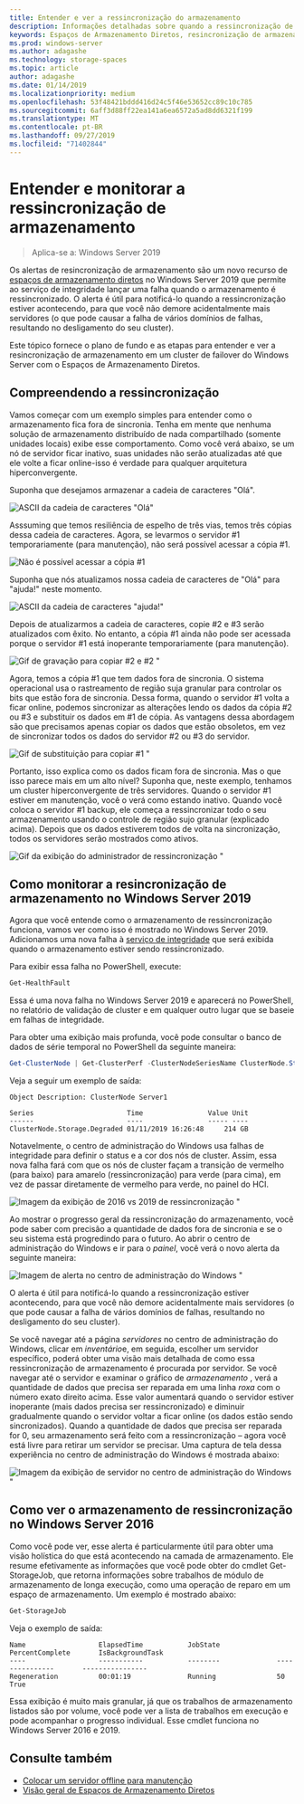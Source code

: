 ```yaml
---
title: Entender e ver a ressincronização do armazenamento
description: Informações detalhadas sobre quando a ressincronização de armazenamento acontece e como vê-la no Windows Server 2019.
keywords: Espaços de Armazenamento Diretos, resincronização de armazenamento, ressincronização, armazenamento, S2D
ms.prod: windows-server
ms.author: adagashe
ms.technology: storage-spaces
ms.topic: article
author: adagashe
ms.date: 01/14/2019
ms.localizationpriority: medium
ms.openlocfilehash: 53f48421bddd416d24c5f46e53652cc89c10c785
ms.sourcegitcommit: 6aff3d88ff22ea141a6ea6572a5ad8dd6321f199
ms.translationtype: MT
ms.contentlocale: pt-BR
ms.lasthandoff: 09/27/2019
ms.locfileid: "71402844"
---
```

# <a name="understand-and-monitor-storage-resync"></a>Entender e monitorar a ressincronização de armazenamento

>Aplica-se a: Windows Server 2019

Os alertas de resincronização de armazenamento são um novo recurso de [espaços de armazenamento diretos](storage-spaces-direct-overview.md) no Windows Server 2019 que permite ao serviço de integridade lançar uma falha quando o armazenamento é ressincronizado. O alerta é útil para notificá-lo quando a ressincronização estiver acontecendo, para que você não demore acidentalmente mais servidores (o que pode causar a falha de vários domínios de falhas, resultando no desligamento do seu cluster). 

Este tópico fornece o plano de fundo e as etapas para entender e ver a resincronização de armazenamento em um cluster de failover do Windows Server com o Espaços de Armazenamento Diretos.

## <a name="understanding-resync"></a>Compreendendo a ressincronização

Vamos começar com um exemplo simples para entender como o armazenamento fica fora de sincronia. Tenha em mente que nenhuma solução de armazenamento distribuído de nada compartilhado (somente unidades locais) exibe esse comportamento. Como você verá abaixo, se um nó de servidor ficar inativo, suas unidades não serão atualizadas até que ele volte a ficar online-isso é verdade para qualquer arquitetura hiperconvergente. 

Suponha que desejamos armazenar a cadeia de caracteres "Olá". 

![ASCII da cadeia de caracteres "Olá"](media/understand-storage-resync/hello.png)

Asssuming que temos resiliência de espelho de três vias, temos três cópias dessa cadeia de caracteres. Agora, se levarmos o servidor #1 temporariamente (para manutenção), não será possível acessar a cópia #1.

![Não é possível acessar a cópia #1](media/understand-storage-resync/copy1.png)

Suponha que nós atualizamos nossa cadeia de caracteres de "Olá" para "ajuda!" neste momento.

![ASCII da cadeia de caracteres "ajuda!"](media/understand-storage-resync/help.png)

Depois de atualizarmos a cadeia de caracteres, copie #2 e #3 serão atualizados com êxito. No entanto, a cópia #1 ainda não pode ser acessada porque o servidor #1 está inoperante temporariamente (para manutenção). 

![Gif de gravação para copiar #2 e #2 "](media/understand-storage-resync/write.gif)

Agora, temos a cópia #1 que tem dados fora de sincronia. O sistema operacional usa o rastreamento de região suja granular para controlar os bits que estão fora de sincronia. Dessa forma, quando o servidor #1 volta a ficar online, podemos sincronizar as alterações lendo os dados da cópia #2 ou #3 e substituir os dados em #1 de cópia. As vantagens dessa abordagem são que precisamos apenas copiar os dados que estão obsoletos, em vez de sincronizar todos os dados do servidor #2 ou #3 do servidor.

![Gif de substituição para copiar #1 "](media/understand-storage-resync/overwrite.gif)

Portanto, isso explica como os dados ficam fora de sincronia. Mas o que isso parece mais em um alto nível? Suponha que, neste exemplo, tenhamos um cluster hiperconvergente de três servidores. Quando o servidor #1 estiver em manutenção, você o verá como estando inativo. Quando você coloca o servidor #1 backup, ele começa a ressincronizar todo o seu armazenamento usando o controle de região sujo granular (explicado acima). Depois que os dados estiverem todos de volta na sincronização, todos os servidores serão mostrados como ativos.

![Gif da exibição do administrador de ressincronização "](media/understand-storage-resync/admin.gif)

## <a name="how-to-monitor-storage-resync-in-windows-server-2019"></a>Como monitorar a resincronização de armazenamento no Windows Server 2019

Agora que você entende como o armazenamento de ressincronização funciona, vamos ver como isso é mostrado no Windows Server 2019. Adicionamos uma nova falha à [serviço de integridade](../../failover-clustering/health-service-overview.md) que será exibida quando o armazenamento estiver sendo ressincronizado.

Para exibir essa falha no PowerShell, execute:

``` PowerShell
Get-HealthFault
```

Essa é uma nova falha no Windows Server 2019 e aparecerá no PowerShell, no relatório de validação de cluster e em qualquer outro lugar que se baseie em falhas de integridade. 

Para obter uma exibição mais profunda, você pode consultar o banco de dados de série temporal no PowerShell da seguinte maneira:

```PowerShell
Get-ClusterNode | Get-ClusterPerf -ClusterNodeSeriesName ClusterNode.Storage.Degraded
```
Veja a seguir um exemplo de saída:

```
Object Description: ClusterNode Server1

Series                       Time                Value Unit
------                       ----                ----- ----
ClusterNode.Storage.Degraded 01/11/2019 16:26:48     214 GB
```

Notavelmente, o centro de administração do Windows usa falhas de integridade para definir o status e a cor dos nós de cluster. Assim, essa nova falha fará com que os nós de cluster façam a transição de vermelho (para baixo) para amarelo (ressincronização) para verde (para cima), em vez de passar diretamente de vermelho para verde, no painel do HCI.

![Imagem da exibição de 2016 vs 2019 de ressincronização "](media/understand-storage-resync/compare.png)

Ao mostrar o progresso geral da ressincronização do armazenamento, você pode saber com precisão a quantidade de dados fora de sincronia e se o seu sistema está progredindo para o futuro. Ao abrir o centro de administração do Windows e ir para o *painel*, você verá o novo alerta da seguinte maneira:

![Imagem de alerta no centro de administração do Windows "](media/understand-storage-resync/alert.png)

O alerta é útil para notificá-lo quando a ressincronização estiver acontecendo, para que você não demore acidentalmente mais servidores (o que pode causar a falha de vários domínios de falhas, resultando no desligamento do seu cluster). 

Se você navegar até a página *servidores* no centro de administração do Windows, clicar em *inventário*e, em seguida, escolher um servidor específico, poderá obter uma visão mais detalhada de como essa ressincronização de armazenamento é procurada por servidor. Se você navegar até o servidor e examinar o gráfico de *armazenamento* , verá a quantidade de dados que precisa ser reparada em uma linha *roxa* com o número exato direito acima. Esse valor aumentará quando o servidor estiver inoperante (mais dados precisa ser ressincronizado) e diminuir gradualmente quando o servidor voltar a ficar online (os dados estão sendo sincronizados). Quando a quantidade de dados que precisa ser reparada for 0, seu armazenamento será feito com a ressincronização – agora você está livre para retirar um servidor se precisar. Uma captura de tela dessa experiência no centro de administração do Windows é mostrada abaixo:

![Imagem da exibição de servidor no centro de administração do Windows "](media/understand-storage-resync/server.png)

## <a name="how-to-see-storage-resync-in-windows-server-2016"></a>Como ver o armazenamento de ressincronização no Windows Server 2016

Como você pode ver, esse alerta é particularmente útil para obter uma visão holística do que está acontecendo na camada de armazenamento. Ele resume efetivamente as informações que você pode obter do cmdlet Get-StorageJob, que retorna informações sobre trabalhos de módulo de armazenamento de longa execução, como uma operação de reparo em um espaço de armazenamento. Um exemplo é mostrado abaixo:

```PowerShell
Get-StorageJob
```

Veja o exemplo de saída:

```
Name                  ElapsedTime           JobState              PercentComplete       IsBackgroundTask
----                  -----------           --------              ---------------       ----------------
Regeneration          00:01:19              Running               50                    True

```

Essa exibição é muito mais granular, já que os trabalhos de armazenamento listados são por volume, você pode ver a lista de trabalhos em execução e pode acompanhar o progresso individual. Esse cmdlet funciona no Windows Server 2016 e 2019.

## <a name="see-also"></a>Consulte também

- [Colocar um servidor offline para manutenção](maintain-servers.md)
- [Visão geral de Espaços de Armazenamento Diretos](storage-spaces-direct-overview.md)